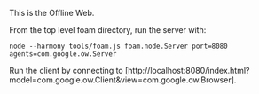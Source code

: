 This is the Offline Web.

From the top level foam directory, run the server with:

    node --harmony tools/foam.js foam.node.Server port=8080 agents=com.google.ow.Server

Run the client by connecting to [http://localhost:8080/index.html?model=com.google.ow.Client&view=com.google.ow.Browser].
